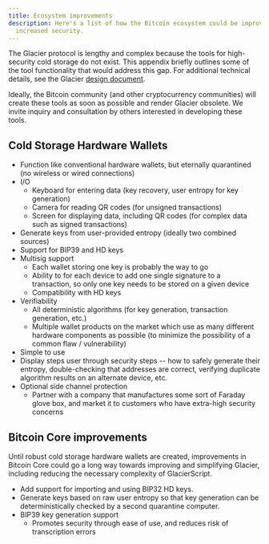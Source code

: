 ```yaml
---
title: Ecosystem improvements
description: Here's a list of how the Bitcoin ecosystem could be improved with
  increased security.
---
```


The Glacier protocol is lengthy and complex because the tools for high-security cold storage do not exist. This appendix briefly outlines some of the tool functionality that would address this gap. For additional technical details, see the Glacier [design document](../design-doc/overview.md).

Ideally, the Bitcoin community (and other cryptocurrency communities) will create these tools as soon as possible and render Glacier obsolete. We invite inquiry and consultation by others interested in developing these tools.

## Cold Storage Hardware Wallets

* Function like conventional hardware wallets, but
eternally quarantined (no wireless or wired connections)
* I/O
  * Keyboard for entering data (key recovery, user entropy for key generation)
  * Camera for reading QR codes (for unsigned transactions)
  * Screen for displaying data, including QR codes (for complex data such as signed transactions)
* Generate keys from user-provided entropy (ideally two combined sources)
* Support for BIP39 and HD keys
* Multisig support
  * Each wallet storing one key is probably the way to go
  * Ability to for each device to add one single signature to a transaction, so only one key needs to be stored on a given device
  * Compatibility with HD keys
* Verifiability
  * All deterministic algorithms (for key generation, transaction generation, etc.)
  * Multiple wallet products on the market which use as many different hardware components as possible (to minimize the possibility of a common flaw / vulnerability)
* Simple
to use
* Display steps user through security steps -- how to safely generate their entropy, double-checking that addresses are correct,
verifying duplicate algorithm results on an alternate device, etc.
* Optional side channel protection
  * Partner with a company that manufactures some sort of Faraday glove box, and market it to customers who have extra-high security concerns

## Bitcoin Core improvements

Until robust cold storage hardware wallets are created, improvements in Bitcoin
Core could go a long way towards improving and simplifying Glacier,
including reducing the necessary complexity of GlacierScript.

* Add support for importing and using BIP32 HD keys.
* Generate keys based on raw user entropy so that key generation can be deterministically checked by a second quarantine computer.
* BIP39 key generation support
  * Promotes security through ease of use, and reduces risk of transcription errors
